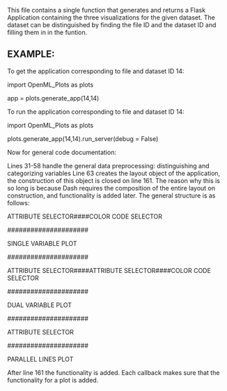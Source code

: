 This file contains a single function that generates and returns a Flask Application containing the three visualizations for the given dataset.
The dataset can be distinguished by finding the file ID and the dataset ID and filling them in in the funtion.

EXAMPLE:
-----------------
To get the application corresponding to file and dataset ID 14:

import OpenML_Plots as plots

app = plots.generate_app(14,14)


To run the application corresponding to file and dataset ID 14:

import OpenML_Plots as plots

plots.generate_app(14,14).run_server(debug = False)


Now for general code documentation:

Lines 31-58 handle the general data preprocessing: distinguishing and categorizing variables
Line 63 creates the layout object of the application, the construction of this object is closed on line 161. The reason why this is so long is because Dash requires the composition of the entire layout on construction, and functionality is added later. The general structure is as follows:

ATTRIBUTE SELECTOR####COLOR CODE SELECTOR

#####################

SINGLE VARIABLE PLOT

#####################

ATTRIBUTE SELECTOR####ATTRIBUTE SELECTOR####COLOR CODE SELECTOR

#####################

DUAL VARIABLE PLOT

#####################

ATTRIBUTE SELECTOR

#####################

PARALLEL LINES PLOT

After line 161 the functionality is added. Each callback makes sure that the functionality for a plot is added.